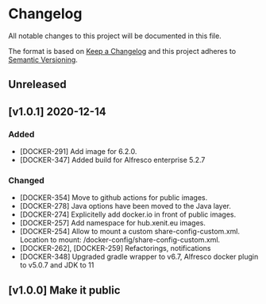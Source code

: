 # Changelog
All notable changes to this project will be documented in this file.

The format is based on [Keep a Changelog](http://keepachangelog.com/en/1.0.0/)
and this project adheres to [Semantic Versioning](http://semver.org/spec/v2.0.0.html).

## Unreleased	
	
## [v1.0.1] 2020-12-14

### Added
* [DOCKER-291] Add image for 6.2.0.
* [DOCKER-347] Added build for Alfresco enterprise 5.2.7

	
### Changed
* [DOCKER-354] Move to github actions for public images.	
* [DOCKER-278] Java options have been moved to the Java layer.
* [DOCKER-274] Explicitelly add docker.io in front of public images.
* [DOCKER-257] Add namespace for hub.xenit.eu images.	
* [DOCKER-254] Allow to mount a custom share-config-custom.xml. Location to mount: /docker-config/share-config-custom.xml.
* [DOCKER-262], [DOCKER-259] Refactorings, notifications	
* [DOCKER-348] Upgraded gradle wrapper to v6.7, Alfresco docker plugin to v5.0.7 and JDK to 11
	
## [v1.0.0] Make it public
